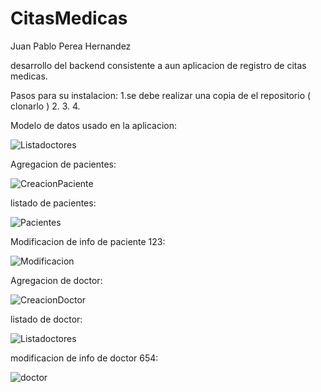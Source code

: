 ﻿# CitasMedicas
 Juan Pablo Perea Hernandez

desarrollo del backend consistente a aun aplicacion de registro de citas medicas.

Pasos para su instalacion:
1.se debe realizar una copia de el repositorio ( clonarlo )
2.
3.
4.

Modelo de datos usado en la aplicacion:

![Listadoctores](https://github.com/JuanPabloPerea/CitasMedicas/assets/36460406/43ae724e-4964-46ac-8afa-7015092533c7)

Agregacion de pacientes:

![CreacionPaciente](https://github.com/JuanPabloPerea/CitasMedicas/assets/36460406/edda76a3-6efe-4534-877c-17e78171ee3c)

listado de pacientes:

![Pacientes](https://github.com/JuanPabloPerea/CitasMedicas/assets/36460406/a6041e6f-7e9d-46c7-8192-d51ff6a2c043)

Modificacion de info de paciente 123:

![Modificacion](https://github.com/JuanPabloPerea/CitasMedicas/assets/36460406/d692c198-0bf9-493e-b4b6-7a0edbffdbb7)

Agregacion de doctor:

![CreacionDoctor](https://github.com/JuanPabloPerea/CitasMedicas/assets/36460406/074323e5-ee0f-4b4a-95e1-73947cd1c633)

listado de doctor:

![Listadoctores](https://github.com/JuanPabloPerea/CitasMedicas/assets/36460406/a89ca962-d560-4c22-9acf-185078ead564)

modificacion de info de doctor 654:

![doctor](https://github.com/JuanPabloPerea/CitasMedicas/assets/36460406/9eccc6fd-ee9c-4527-9048-6d035b91a995)
